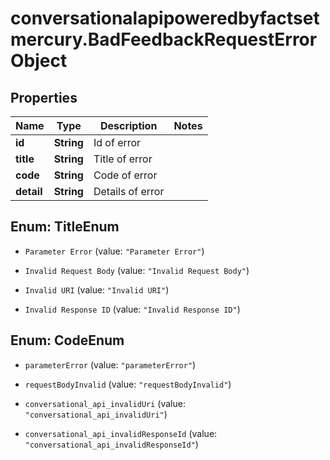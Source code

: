 # conversationalapipoweredbyfactsetmercury.BadFeedbackRequestErrorObject

## Properties

Name | Type | Description | Notes
------------ | ------------- | ------------- | -------------
**id** | **String** | Id of error | 
**title** | **String** | Title of error | 
**code** | **String** | Code of error | 
**detail** | **String** | Details of error | 



## Enum: TitleEnum


* `Parameter Error` (value: `"Parameter Error"`)

* `Invalid Request Body` (value: `"Invalid Request Body"`)

* `Invalid URI` (value: `"Invalid URI"`)

* `Invalid Response ID` (value: `"Invalid Response ID"`)





## Enum: CodeEnum


* `parameterError` (value: `"parameterError"`)

* `requestBodyInvalid` (value: `"requestBodyInvalid"`)

* `conversational_api_invalidUri` (value: `"conversational_api_invalidUri"`)

* `conversational_api_invalidResponseId` (value: `"conversational_api_invalidResponseId"`)




